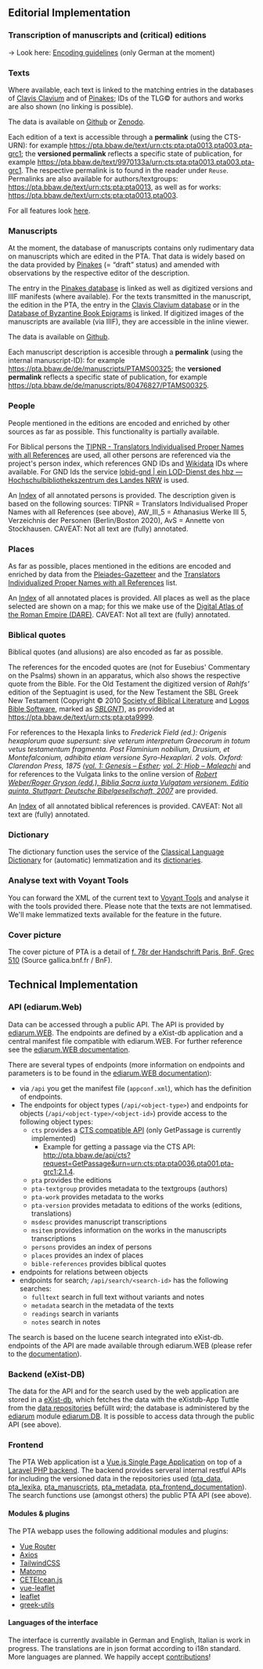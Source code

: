 ## Editorial Implementation

### Transcription of manuscripts and (critical) editions

-> Look here: [Encoding guidelines](../project/encoding-guidelines) (only German at the moment)

### Texts
Where available, each text is linked to the matching entries in the databases of [Clavis Clavium](https://clavis.brepols.net/clacla/Default.aspx) and of [Pinakes](https://pinakes.irht.cnrs.fr/); IDs of the TLG© for authors and works are also shown (no linking is possible).

The data is available on [Github](https://github.com/PatristicTextArchive/pta_data) or [Zenodo](https://doi.org/10.5281/zenodo.4066796).

Each edition of a text is accessible through a **permalink** (using the CTS-URN): for example <https://pta.bbaw.de/text/urn:cts:pta:pta0013.pta003.pta-grc1>; the **versioned permalink** reflects a specific  state of publication, for example <https://pta.bbaw.de/text/9970133a/urn:cts:pta:pta0013.pta003.pta-grc1>. The respective permalink is to found in the reader under `Reuse`. Permalinks are also available for authors/textgroups: <https://pta.bbaw.de/text/urn:cts:pta:pta0013>, as well as for works: <https://pta.bbaw.de/text/urn:cts:pta:pta0013.pta003>.

For all features look [here](../project/help).

### Manuscripts

At the moment, the database of manuscripts contains only rudimentary data on manuscripts which are edited in the PTA. That data is widely based on the data provided by [Pinakes](https://pinakes.irht.cnrs.fr/) (= “draft” status) and amended with observations by the respective editor of the description.

The entry in the [Pinakes database](https://pinakes.irht.cnrs.fr/) is linked as well as digitized versions and IIIF manifests (where available). For the texts transmitted in the manuscript, the edition in the PTA, the entry in the [Clavis Clavium database](https://clavis.brepols.net/clacla/Default.aspx) or in the [Database of Byzantine Book Epigrams](https://www.dbbe.ugent.be) is linked. If digitized images of the manuscripts are available (via IIIF), they are accessible in the inline viewer.

The data is available on [Github](https://github.com/PatristicTextArchive/pta_manuscripts).

Each manuscript description is accesible through a **permalink** (using the internal manuscript-ID): for example  <https://pta.bbaw.de/de/manuscripts/PTAMS00325>; the **versioned permalink** reflects a specific  state of publication, for example <https://pta.bbaw.de/de/manuscripts/80476827/PTAMS00325>.
### People
People mentioned in the editions are encoded and enriched by other sources as far as possible. This functionality is partially available.

For Biblical persons the [TIPNR - Translators Individualised Proper Names with all References](https://github.com/tyndale/STEPBible-Data) are used, all other persons are referenced via the project's person index, which references GND IDs and [Wikidata](https://www.wikidata.org) IDs where available. For GND Ids the service [lobid-gnd | ein LOD-Dienst des hbz — Hochschulbibliothekszentrum des Landes NRW](https://lobid.org/gnd) is used.

An [Index](https://pta.bbaw.de/indices/persons) of all annotated persons is provided. The description given is based on the following sources: TIPNR = Translators Individualised Proper Names with all References (see above), AW_III_5 = Athanasius Werke III 5, Verzeichnis der Personen (Berlin/Boston 2020), AvS = Annette von Stockhausen. CAVEAT: Not all text are (fully) annotated.

### Places

As far as possible, places mentioned in the editions are encoded and enriched by data from the [Pleiades-Gazetteer](https://pleiades.stoa.org/) and the [Translators Individualized Proper Names with all References](https://github.com/tyndale/STEPBible-Data) list.

An [Index](https://pta.bbaw.de/indices/places) of all annotated places is provided. All places as well as the  place selected are shown on a map; for this we make use of the [Digital Atlas of the Roman Empire (DARE)](https://dh.gu.se/dare/). CAVEAT: Not all text are (fully) annotated.

### Biblical quotes

Biblical quotes (and allusions) are also encoded as far as possible.

The references for the encoded quotes are  (not for Eusebius' Commentary on the Psalms) shown in an apparatus, which also shows the respective quote from the Bible. For the Old Testament the digitized version of *Rahlfs'* edition of the Septuagint is used, for the New Testament the SBL Greek New Testament (Copyright © 2010 [Society of Biblical Literature](http://www.sbl-site.org) and [Logos Bible Software](http://www.logos.com), marked as *[SBLGNT](http://sblgnt.com)*), as provided at <https://pta.bbaw.de/text/urn:cts:pta:pta9999>.

For references to the Hexapla links to *Frederick Field (ed.): Origenis hexaplorum quae supersunt: sive veterum interpretum Graecorum in totum vetus testamentum fragmenta. Post Flaminium nobilium, Drusium, et Montefalconium, adhibita etiam versione Syro-Hexaplari. 2 vols. Oxford: Clarendon Press, 1875 ([vol. 1: Genesis – Esther](https://archive.org/details/origenhexapla01unknuoft); [vol. 2: Hiob – Maleachi](https://archive.org/details/origenhexapla02unknuoft)* and for references to the Vulgata links to the online version of *[Robert Weber/Roger Gryson (edd.), Biblia Sacra iuxta Vulgatam versionem. Editio quinta. Stuttgart: Deutsche Bibelgesellschaft, 2007](https://www.bibelwissenschaft.de/online-bibeln/biblia-sacra-vulgata/lesen-im-bibeltext/)* are provided.


An [Index](https://pta.bbaw.de/indices/biblical-references) of all annotated biblical references is provided. CAVEAT: Not all text are (fully) annotated.

### Dictionary

The dictionary function uses the service of the [Classical Language Dictionary](https://cld.bbaw.de) for (automatic) lemmatization and its [dictionaries](https://cld.bbaw.de/documentation/dictionaries).

### Analyse text with Voyant Tools

You can forward the XML of the current text to [Voyant Tools](https://voyant-tools.org/) and analyse it with the tools provided there. 
Please note that the texts are not lemmatised. We'll make lemmatized texts available for the feature in the future.

### Cover picture

The cover picture of PTA is a detail of [f. 78r der Handschrift Paris, BnF, Grec 510](https://gallica.bnf.fr/ark:/12148/btv1b84522082/f169) (Source gallica.bnf.fr / BnF).


## Technical Implementation

### API (ediarum.Web)

Data can be accessed through a public API. The API is provided by [ediarum.WEB](https://github.com/ediarum/ediarum.WEB). The endpoints are defined by a eXist-db application and a central manifest file compatible with ediarum.WEB. For further reference see the [ediarum.WEB documentation](https://github.com/ediarum/ediarum.WEB/blob/master/APPCONF.md).

There are several types of endpoints (more information on endpoints and parameters is to be found in the [ediarum.WEB documentation](https://github.com/ediarum/ediarum.WEB/blob/master/API.md)):

- via `/api` you get the manifest file (`appconf.xml`), which has the definition of endpoints.
- The endpoints for object types (`/api/<object-type>`) and endpoints for objects (`/api/<object-type>/<object-id>`) provide access to the following object types:
  - `cts` provides a [CTS compatible API](https://github.com/cite-architecture/cts_spec/blob/master/md/specification.md) (only GetPassage is currently implemented)
    - Example for getting a passage via the CTS API: <http://pta.bbaw.de/api/cts?request=GetPassage&urn=urn:cts:pta:pta0036.pta001.pta-grc1:2.1.4>.
  - `pta` provides the editions
  - `pta-textgroup` provides metadata to the textgroups (authors)
  - `pta-work` provides metadata to the works
  - `pta-version` provides metadata to editions of the works (editions, translations)
  - `msdesc` provides manuscript transcriptions
  - `msitem` provides information on the works in the manuscripts transcriptions
  - `persons` provides an index of persons
  - `places` provides an index of places 
  - `bible-references` provides biblical quotes
- endpoints for relations between objects
- endpoints for search; `/api/search/<search-id>` has the following searches:
  - `fulltext` search in full text without variants and notes
  - `metadata` search in the metadata of the texts
  - `readings` search in variants
  - `notes` search in notes

The search is based on the lucene search integrated into eXist-db. endpoints of the API are made available through ediarum.WEB  (please refer to the [documentation](https://github.com/ediarum/ediarum.WEB/blob/master/API.md#3-searching)).

### Backend (eXist-DB)

The data for the API and for the search used by the web application are stored in a [eXist-db](http://www.exist-db.org/), which fetches the data with the eXistdb-App Tuttle from the [data repositories](data.md) befüllt wird; the database is administered by the [ediarum](https://www.ediarum.org/) module [ediarum.DB](https://github.com/ediarum/ediarum.DB). It is possible to access data through the public API (see above).


### Frontend 

The PTA Web application ist a [Vue.js Single Page Application](https://vuejs.org/) on top of a [Laravel PHP backend](https://laravel.com/). The backend provides serveral internal restful APIs for including the versioned data in the repositories used ([pta_data](https://github.com/PatristicTextArchive/pta_data), [pta_lexika](https://github.com/PatristicTextArchive/pta_lexika), [pta_manuscripts](https://github.com/PatristicTextArchive/pta_manuscripts), [pta_metadata](https://github.com/PatristicTextArchive/pta_metadata), [pta_frontend_documentation](https://github.com/PatristicTextArchive/pta_frontend_documentation)). The search functions use (amongst others) the public PTA API (see above).


#### Modules & plugins
The PTA webapp uses the following additional modules and plugins:

- [Vue Router](https://router.vuejs.org/)
- [Axios](https://github.com/axios/axios)
- [TailwindCSS](https://tailwindcss.com)
- [Matomo](https://matomo.org)
- [CETEIcean.js](https://github.com/TEIC/CETEIcean)
- [vue-leaflet](https://github.com/vue-leaflet)
- [leaflet](https://leafletjs.com/)
- [greek-utils](https://github.com/vbarzokas/greek-utils)


#### Languages of the interface
The interface is currently available in German and English, Italian is work in progress. The translations are in json format according to i18n standard. More languages are planned. We happily accept [contributions](../project/contributing)!
